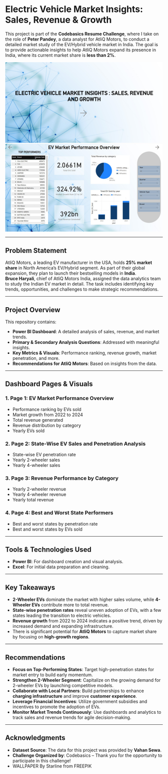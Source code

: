 # **Electric Vehicle Market Insights: Sales, Revenue & Growth**

This project is part of the **Codebasics Resume Challenge**, where I take on the role of **Peter Pandey**, a data analyst for AtliQ Motors, to conduct a detailed market study of the EV/Hybrid vehicle market in India. The goal is to provide actionable insights to help AtliQ Motors expand its presence in India, where its current market share is **less than 2%**.

![Dashboard Preview](EVI.jpg)
![Dashboard Preview2](EVI_Overview.jpg)

---

## **Problem Statement**
AtliQ Motors, a leading EV manufacturer in the USA, holds **25% market share** in North America’s EV/Hybrid segment. As part of their global expansion, they plan to launch their bestselling models in **India**.  
**Bruce Haryali**, chief of AtliQ Motors India, assigned the data analytics team to study the Indian EV market in detail. The task includes identifying key trends, opportunities, and challenges to make strategic recommendations.

---

## **Project Overview**
This repository contains:
- **Power BI Dashboard**: A detailed analysis of sales, revenue, and market trends.
- **Primary & Secondary Analysis Questions**: Addressed with meaningful insights.
- **Key Metrics & Visuals**: Performance ranking, revenue growth, market penetration, and more.
- **Recommendations for AtliQ Motors**: Based on insights from the data.

---

## **Dashboard Pages & Visuals**

### 1. **Page 1: EV Market Performance Overview**
- Performance ranking by EVs sold  
- Market growth from 2022 to 2024  
- Total revenue generated  
- Revenue distribution by category  
- Yearly EVs sold  

### 2. **Page 2: State-Wise EV Sales and Penetration Analysis**
- State-wise EV penetration rate  
- Yearly 2-wheeler sales  
- Yearly 4-wheeler sales  

### 3. **Page 3: Revenue Performance by Category**
- Yearly 2-wheeler revenue  
- Yearly 4-wheeler revenue  
- Yearly total revenue  

### 4. **Page 4: Best and Worst State Performers**
- Best and worst states by penetration rate  
- Best and worst states by EVs sold  

---

## **Tools & Technologies Used**
- **Power BI**: For dashboard creation and visual analysis.
- **Excel**: For initial data preparation and cleaning.

---
## **Key Takeaways**
- **2-Wheeler EVs** dominate the market with higher sales volume, while **4-Wheeler EVs** contribute more to total revenue.
- **State-wise penetration rates** reveal uneven adoption of EVs, with a few states leading the transition to electric vehicles.
- **Revenue growth** from 2022 to 2024 indicates a positive trend, driven by increased demand and expanding infrastructure.
- There is significant potential for **AtliQ Motors** to capture market share by focusing on **high-growth regions**.

---

## **Recommendations**
- **Focus on Top-Performing States**: Target high-penetration states for market entry to build early momentum.
- **Strengthen 2-Wheeler Segment**: Capitalize on the growing demand for 2-wheeler EVs by launching competitive models.
- **Collaborate with Local Partners**: Build partnerships to enhance **charging infrastructure** and improve **customer experience**.
- **Leverage Financial Incentives**: Utilize government subsidies and incentives to promote the adoption of EVs.
- **Monitor Market Trends Continuously**: Use dashboards and analytics to track sales and revenue trends for agile decision-making.

---

## **Acknowledgments**
- **Dataset Source**: The data for this project was provided by **Vahan Sewa**.  
- **Challenge Organized by**: Codebasics – Thank you for the opportunity to participate in this challenge!
- WALLPAPER By Starline from FREEPIK

